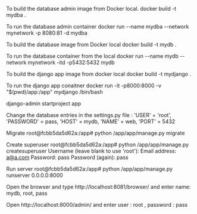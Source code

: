 To build the database admin image from Docker local.
docker build -t mydba .

To run the database admin container 
docker run --name mydba --network mynetwork -p 8080:81 -d mydba

To build the database image from Docker local
docker build -t mydb .

To run the database container from the local
docker run --name mydb --network mynetwork -itd -p5432:5432 mydb

To build the django app image from docker local
docker build -t mydjango . 

To run the django app conaitner
docker run -it -p8000:8000 -v "$(pwd)/app:/app" mydjango /bin/bash

django-admin startproject app

Change the database entries in the settings.py file :
'USER' = 'root', 'PASSWORD' = pass, 'HOST' = mydb, 'NAME' = web, 'PORT' = 5432

Migrate
root@fcbb5da5d62a:/app# python /app/app/manage.py migrate

Create superuser
root@fcbb5da5d62a:/app# python /app/app/manage.py createsuperuser 
Username (leave blank to use 'root'): Email address: a@a.com 
Password: pass Password (again): pass

Run server
root@fcbb5da5d62a:/app# python /app/app/manage.py runserver 0.0.0.0:8000

Open the browser and type http://localhost:8081/browser/ and enter name: mydb, root, pass

Open http://localhost:8000/admin/ and enter  user : root , password : pass


